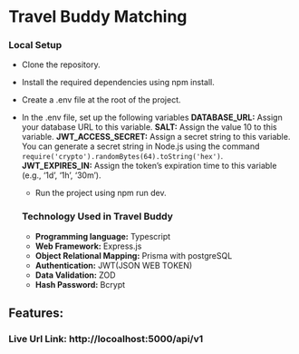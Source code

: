 # **Travel Buddy Matching**

### **Local Setup**

- Clone the repository.
- Install the required dependencies using npm install.
- Create a .env file at the root of the project.
- In the .env file, set up the following variables
  **DATABASE_URL:** Assign your database URL to this variable.
  **SALT:** Assign the value 10 to this variable.
  **JWT_ACCESS_SECRET:** Assign a secret string to this variable. You can generate a secret string in Node.js using the command `require('crypto').randomBytes(64).toString('hex')`.
  **JWT_EXPIRES_IN:** Assign the token’s expiration time to this variable (e.g., ‘1d’, ‘1h’, ‘30m’).

  - Run the project using npm run dev.

  ### **Technology Used in Travel Buddy**

  - **Programming language:** Typescript

  * **Web Framework:** Express.js
  * **Object Relational Mapping:** Prisma with postgreSQL
  * **Authentication:** JWT(JSON WEB TOKEN)
  * **Data Validation:** ZOD
  * **Hash Password:** Bcrypt

## **Features:**

### **Live Url Link:** **http://locoalhost:5000/api/v1**
